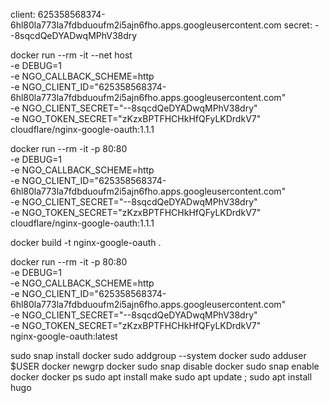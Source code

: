 
client: 625358568374-6hl80la773la7fdbduoufm2i5ajn6fho.apps.googleusercontent.com
secret: --8sqcdQeDYADwqMPhV38dry


docker run --rm -it --net host \
  -e DEBUG=1 \
  -e NGO_CALLBACK_SCHEME=http \
  -e NGO_CLIENT_ID="625358568374-6hl80la773la7fdbduoufm2i5ajn6fho.apps.googleusercontent.com" \
  -e NGO_CLIENT_SECRET="--8sqcdQeDYADwqMPhV38dry" \
  -e NGO_TOKEN_SECRET="zKzxBPTFHCHkHfQFyLKDrdkV7" \
  cloudflare/nginx-google-oauth:1.1.1

docker run --rm -it -p 80:80 \
  -e DEBUG=1 \
  -e NGO_CALLBACK_SCHEME=http \
  -e NGO_CLIENT_ID="625358568374-6hl80la773la7fdbduoufm2i5ajn6fho.apps.googleusercontent.com" \
  -e NGO_CLIENT_SECRET="--8sqcdQeDYADwqMPhV38dry" \
  -e NGO_TOKEN_SECRET="zKzxBPTFHCHkHfQFyLKDrdkV7" \
  cloudflare/nginx-google-oauth:1.1.1


docker build -t nginx-google-oauth .


docker run --rm -it -p 80:80 \
  -e DEBUG=1 \
  -e NGO_CALLBACK_SCHEME=http \
  -e NGO_CLIENT_ID="625358568374-6hl80la773la7fdbduoufm2i5ajn6fho.apps.googleusercontent.com" \
  -e NGO_CLIENT_SECRET="--8sqcdQeDYADwqMPhV38dry" \
  -e NGO_TOKEN_SECRET="zKzxBPTFHCHkHfQFyLKDrdkV7" \
  nginx-google-oauth:latest



sudo snap install docker
sudo addgroup --system docker
sudo adduser $USER docker
newgrp docker
sudo snap disable docker
sudo snap enable docker
docker ps
sudo apt install make
sudo apt update ; sudo apt install hugo
